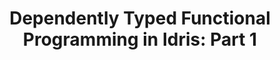 ---
title: ! 'Dependently Typed Functional Programming in Idris: Part 1'
url-video: http://vimeo.com/117221082
authors:
- David Christiansen
type: presentation
tags:
- dependent types
- Idris
doHaskell-type: video lecture
dohaskell-year: 2015
---